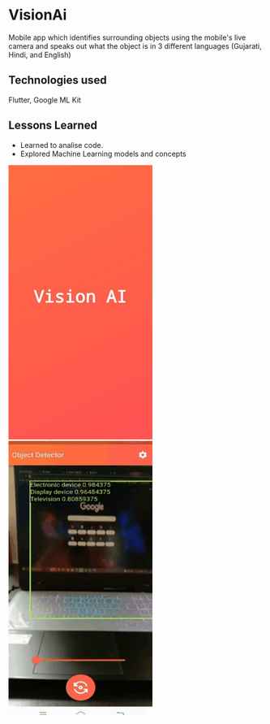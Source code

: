 
# VisionAi
 
Mobile app which identifies surrounding objects using the mobile's live camera and speaks out what the object is in 3 different languages (Gujarati, Hindi, and English)

## Technologies used

Flutter, Google ML Kit




## Lessons Learned

- Learned to analise code.
- Explored Machine Learning models and concepts

<div>
<img src="https://github.com/SuhaneeMavar/VisionAiApp/blob/main/AppSplashScreen.jpeg" width="284px" height="540">
<img src="https://github.com/SuhaneeMavar/SuhaneeMavar/blob/main/VisionAiApp.gif" width="284px" height="540">
</div>
